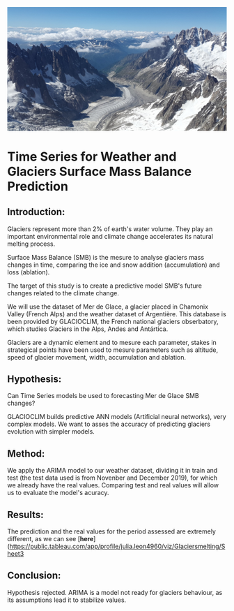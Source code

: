 ![Header](https://github.com/Julia-Leon/ironhack_final_project/blob/main/images/mer-de-glace-2423521_1280.jpg)
# Time Series for Weather and Glaciers Surface Mass Balance Prediction
## Introduction:
Glaciers represent more than 2% of earth's water volume. They play an important environmental role and climate change accelerates its natural melting process.

Surface Mass Balance (SMB) is the mesure to analyse glaciers mass changes in time, comparing the ice and snow addition (accumulation) and loss (ablation).

The target of this study is to create a predictive model SMB's future changes related to the climate change.

We will use the dataset of Mer de Glace, a glacier placed in Chamonix Valley (French Alps) and the weather dataset of Argentière.
This database is been provided by GLACIOCLIM, the French national glaciers obserbatory, which studies Glaciers in the Alps, Andes and Antártica. 

Glaciers are a dynamic element and to mesure each parameter, stakes in strategical points have been used to mesure parameters such as altitude, speed of glacier movement, width, accumulation and ablation.

## Hypothesis:

Can Time Series models be used to forecasting Mer de Glace SMB changes?

GLACIOCLIM builds predictive ANN models (Artificial neural networks), very complex models. We want to asses the accuracy of predicting glaciers evolution with 
simpler models.

## Method:
We apply the ARIMA model to our weather dataset, dividing it in train and test (the test data used is from Novenber and December 2019), for which we already have the real values. Comparing test and real values will allow us to evaluate the model's acuracy.

## Results:
The prediction and the real values for the period assessed are extremely different, as we can see [**here**](https://public.tableau.com/app/profile/julia.leon4960/viz/Glaciersmelting/Sheet3

## Conclusion:
Hypothesis rejected.
ARIMA is a model not ready for glaciers behaviour, as its assumptions lead it to stabilize values.
